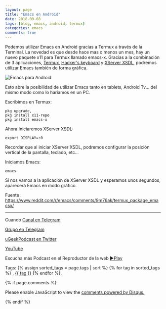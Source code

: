 ```yaml
---
layout: page
title: "Emacs en Android"
date: 2018-09-08
tags: [blog, emacs, android, termux]
categories: emacs
comments: true
---
```


Podemos utilizar Emacs en Android gracias a Termux a través de la Terminal. La novedad es que desde hace mas o menos un mes, hay un nuevo paquete x11 para Termux llamado emacs-x. Gracias a la combinación de 3 aplicaciones, [Termux](https://play.google.com/store/apps/details?id=com.termux), [Hacker's keyboard](https://play.google.com/store/apps/details?id=org.pocketworkstation.pckeyboard) y [XServer XSDL](https://play.google.com/store/apps/details?id=x.org.server), podremos utilizar Emacs también de forma gráfica.

![Emacs para Android](https://i.imgur.com/fRNI5Uv.png)

Esto abre la posibilidad de utilizar Emacs tanto en tablets, Android Tv... del mismo modo como lo haríamos en un PC.


Escribimos en Termux:

```
pkg upgrade,
pkg install x11-repo
pkg install emacs-x
```

Ahora Iniciaremos XServer XSDL:
```
export DISPLAY=:0
```

Recordar que al iniciar XServer XSDL, podremos configurar la posición vertical de la pantalla, teclado, etc...

Iniciamos Emacs:
```
emacs
```

Si nos vamos a la aplicación de XServer XSDL y esperamos unos segundos, aparecerá Emacs en modo gráfico.


Fuente : https://www.reddit.com/r/emacs/comments/9m76ak/termux_package_emacsx/

---
Cuando 
[Canal en Telegram](https://t.me/uGeek)  

[Grupo en Telegram](https://t.me/uGeekPodcast)  

[uGeekPodcast en Twitter](https://twitter.com/ugeekpodcast)  

[YouTube](https://www.youtube.com/channel/UCVmGqdwOeswJ55IFmsYNlww)  

Escucha más Podcast en el Reproductor de la web [►Play](https://ugeek.github.io/podcasts/)  

Tags: {% assign sorted_tags = page.tags | sort %} {% for tag in sorted_tags %} , <span class="tag"><a href="/tag#{{ tag }}">{{ tag }}</a></span> {% endfor %},


{% if page.comments %}
<div id="disqus_thread"></div>
<script>

/**
*  RECOMMENDED CONFIGURATION VARIABLES: EDIT AND UNCOMMENT THE SECTION BELOW TO INSERT DYNAMIC VALUES FROM YOUR PLATFORM OR CMS.
*  LEARN WHY DEFINING THESE VARIABLES IS IMPORTANT: https://disqus.com/admin/universalcode/#configuration-variables*/
/*
var disqus_config = function () {
this.page.url = PAGE_URL;  // Replace PAGE_URL with your page's canonical URL variable
this.page.identifier = PAGE_IDENTIFIER; // Replace PAGE_IDENTIFIER with your page's unique identifier variable
};
*/
(function() { // DON'T EDIT BELOW THIS LINE
var d = document, s = d.createElement('script');
s.src = 'https://https-angelbcn-github-io-ugeek.disqus.com/embed.js';
s.setAttribute('data-timestamp', +new Date());
(d.head || d.body).appendChild(s);
})();
</script>
<noscript>Please enable JavaScript to view the <a href="https://disqus.com/?ref_noscript">comments powered by Disqus.</a></noscript>

{% endif %}

<script id="dsq-count-scr" src="//https-angelbcn-github-io-ugeek.disqus.com/count.js" async></script>
